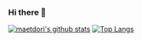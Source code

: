 ### Hi there 👋

[![maetdori's github stats](https://github-readme-stats.vercel.app/api?username=maetdori)](https://github.com/maetdori/github-readme-stats)   [![Top Langs](https://github-readme-stats.vercel.app/api/top-langs/?username=maetdori&layout=compact)](https://github.com/maetdori/github-readme-stats)

<!--
**maetdori/maetdori** is a ✨ _special_ ✨ repository because its `README.md` (this file) appears on your GitHub profile.

Here are some ideas to get you started:

- 🔭 I’m currently working on ...
- 🌱 I’m currently learning ...
- 👯 I’m looking to collaborate on ...
- 🤔 I’m looking for help with ...
- 💬 Ask me about ...
- 📫 How to reach me: ...
- 😄 Pronouns: ...
- ⚡ Fun fact: ...
-->
